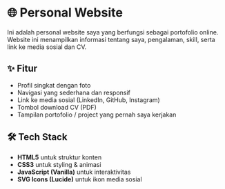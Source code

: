 # 🌐 Personal Website

Ini adalah personal website saya yang berfungsi sebagai portofolio online.  
Website ini menampilkan informasi tentang saya, pengalaman, skill, serta link ke media sosial dan CV.

## ✨ Fitur
- Profil singkat dengan foto
- Navigasi yang sederhana dan responsif
- Link ke media sosial (LinkedIn, GitHub, Instagram)
- Tombol download CV (PDF)
- Tampilan portofolio / project yang pernah saya kerjakan

## 🛠️ Tech Stack
- **HTML5** untuk struktur konten
- **CSS3** untuk styling & animasi
- **JavaScript (Vanilla)** untuk interaktivitas
- **SVG Icons (Lucide)** untuk ikon media sosial
